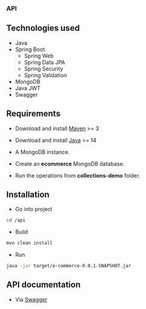 ### API

## Technologies used

- Java
- Spring Boot
  - Spring Web
  - Spring Data JPA
  - Spring Security
  - Spring Validation
- MongoDB
- Java JWT
- Swagger

## Requirements

- Download and install [Maven](https://maven.apache.org/download.cgi) >= 3

- Download and install [Java](https://www.oracle.com/java/technologies/javase/jdk14-archive-downloads.html) >= 14

- A MongoDB instance.

- Create an **ecommerce** MongoDB database.

- Run the operations from **collections-demo** folder.

## Installation

- Go into project

```sh
cd /api
```

- Build

```sh
mvn clean install
```

- Run

```sh
java -jar target/e-commerce-0.0.1-SNAPSHOT.jar
```

## API documentation

- Via [Swagger](http://localhost:8080/api/swagger-ui.html#/)
